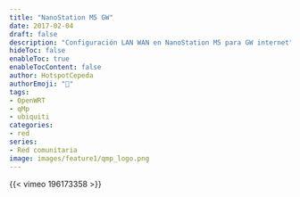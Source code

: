 ```yaml
---
title: "NanoStation M5 GW"
date: 2017-02-04
draft: false
description: "Configuración LAN WAN en NanoStation M5 para GW internet"
hideToc: false
enableToc: true
enableTocContent: false
author: HotspotCepeda 
authorEmoji: "🗻"
tags:
- OpenWRT
- qMp
- ubiquiti
categories:
- red
series:
- Red comunitaria
image: images/feature1/qmp_logo.png
---
```

{{< vimeo 196173358 >}}